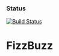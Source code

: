 ### Status
[![Build Status](https://travis-ci.com/drseg/fizzbuzz.svg?branch=master)](https://travis-ci.com/drseg/fizzbuzz)

# FizzBuzz #
